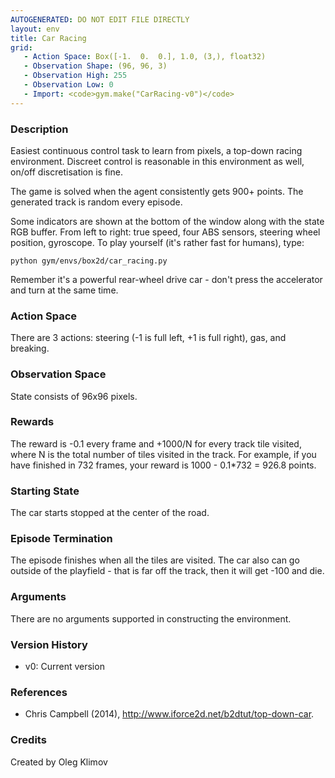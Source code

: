 ```yaml
---
AUTOGENERATED: DO NOT EDIT FILE DIRECTLY
layout: env
title: Car Racing
grid:
   - Action Space: Box([-1.  0.  0.], 1.0, (3,), float32)
   - Observation Shape: (96, 96, 3)
   - Observation High: 255
   - Observation Low: 0
   - Import: <code>gym.make("CarRacing-v0")</code>
---
```

### Description
Easiest continuous control task to learn from pixels, a top-down
racing environment. Discreet control is reasonable in this environment as
well, on/off discretisation is fine.

The game is solved when the agent consistently gets 900+ points.
The generated track is random every episode.

Some indicators are shown at the bottom of the window along with the
state RGB buffer. From left to right: true speed, four ABS sensors,
steering wheel position, gyroscope.
To play yourself (it's rather fast for humans), type:
```
python gym/envs/box2d/car_racing.py
```
Remember it's a powerful rear-wheel drive car - don't press the accelerator
and turn at the same time.

### Action Space
There are 3 actions: steering (-1 is full left, +1 is full right), gas,
and breaking.

### Observation Space
State consists of 96x96 pixels.

### Rewards
The reward is -0.1 every frame and +1000/N for every track tile visited,
where N is the total number of tiles visited in the track. For example,
if you have finished in 732 frames, your reward is
1000 - 0.1*732 = 926.8 points.

### Starting State
The car starts stopped at the center of the road.

### Episode Termination
The episode finishes when all the tiles are visited. The car also can go
outside of the playfield - that is far off the track, then it will
get -100 and die.

### Arguments
There are no arguments supported in constructing the environment.

### Version History
- v0: Current version

### References
- Chris Campbell (2014), http://www.iforce2d.net/b2dtut/top-down-car.

### Credits
Created by Oleg Klimov